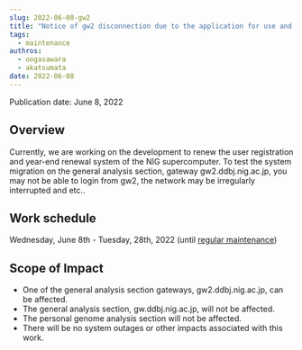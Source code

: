 ```yaml
---
slug: 2022-06-08-gw2
title: "Notice of gw2 disconnection due to the application for use and year-end renewal system renew"
tags:
  - maintenance
authros:
  - oogasawara
  - akatsumata
date: 2022-06-08
---
```


Publication date: June 8, 2022

## Overview

Currently, we are working on the development to renew the user registration and year-end renewal system of the NIG supercomputer.
To test the system migration on the general analysis section, gateway gw2.ddbj.nig.ac.jp, you may not be able to login from gw2, the network may be irregularly interrupted and etc..


## Work schedule

Wednesday, June 8th - Tuesday, 28th, 2022
(until [regular maintenance](/en/blog/2022-04-25-scheduled-maintenance))

## Scope of Impact

- One of the general analysis section gateways, gw2.ddbj.nig.ac.jp, can be affected.
- The general analysis section, gw.ddbj.nig.ac.jp, will not be affected.
- The personal genome analysis section will not be affected.
- There will be no system outages or other impacts associated with this work.
